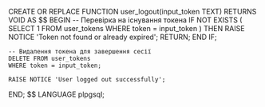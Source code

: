 CREATE OR REPLACE FUNCTION user_logout(input_token TEXT)
RETURNS VOID AS $$
BEGIN
    -- Перевірка на існування токена
    IF NOT EXISTS (
        SELECT 1
        FROM user_tokens
        WHERE token = input_token
    ) THEN
        RAISE NOTICE 'Token not found or already expired';
        RETURN;
    END IF;

    -- Видалення токена для завершення сесії
    DELETE FROM user_tokens
    WHERE token = input_token;

    RAISE NOTICE 'User logged out successfully';
END;
$$ LANGUAGE plpgsql;
